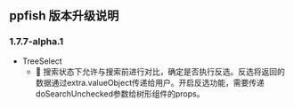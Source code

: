 ## ppfish 版本升级说明

### 1.7.7-alpha.1
- TreeSelect
  - 🎊 搜索状态下允许与搜索前进行对比，确定是否执行反选。反选将返回的数据通过extra.valueObject传递给用户。开启反选功能，需要传递doSearchUnchecked参数给树形组件的props。
